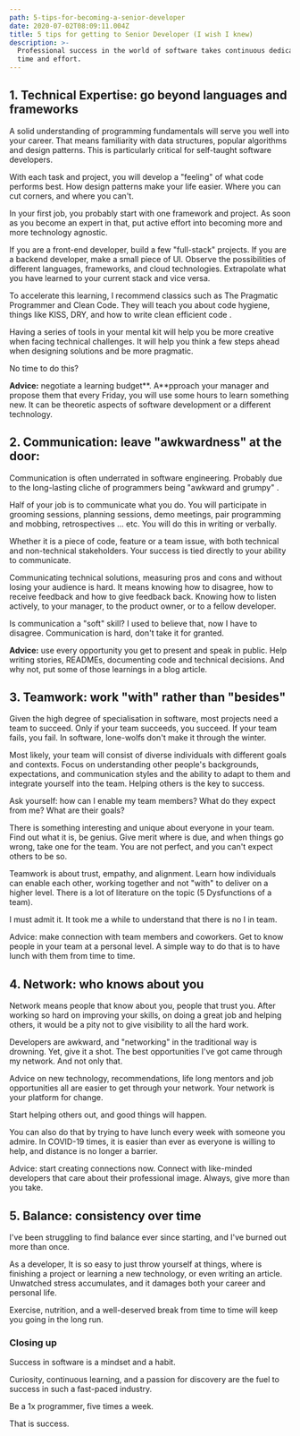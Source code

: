 ```yaml
---
path: 5-tips-for-becoming-a-senior-developer
date: 2020-07-02T08:09:11.004Z
title: 5 tips for getting to Senior Developer (I wish I knew)
description: >-
  Professional success in the world of software takes continuous dedication,
  time and effort.
---
```

## 1. Technical Expertise: go beyond languages and frameworks

A solid understanding of programming fundamentals will serve you well into your career. That means familiarity with data structures, popular algorithms and design patterns. This is particularly critical for self-taught software developers.

With each task and project, you will develop a "feeling" of what code performs best. How design patterns make your life easier. Where you can cut corners, and where you can't.

In your first job, you probably start with one framework and project. As soon as you become an expert in that, put active effort into becoming more and more technology agnostic.

If you are a front-end developer, build a few "full-stack" projects. If you are a backend developer, make a small piece of UI. Observe the possibilities of different languages, frameworks, and cloud technologies. Extrapolate what you have learned to your current stack and vice versa.

To accelerate this learning, I recommend classics such as The Pragmatic Programmer and Clean Code. They will teach you about code hygiene, things like KISS, DRY, and how to write clean efficient code .

Having a series of tools in your mental kit will help you be more creative when facing technical challenges. It will help you think a few steps ahead when designing solutions and be more pragmatic.

No time to do this?

**Advice:** negotiate a learning budget\*\*. A\*\*pproach your manager and propose them that every Friday, you will use some hours to learn something new. It can be theoretic aspects of software development or a different technology.

## 2. Communication: leave "awkwardness" at the door:

Communication is often underrated in software engineering. Probably due to the long-lasting cliche of programmers being "awkward and grumpy" .

Half of your job is to communicate what you do. You will participate in grooming sessions, planning sessions, demo meetings, pair programming and mobbing, retrospectives ... etc. You will do this in writing or verbally.

Whether it is a piece of code, feature or a team issue, with both technical and non-technical stakeholders. Your success is tied directly to your ability to communicate.

Communicating technical solutions, measuring pros and cons and without losing your audience is hard. It means knowing how to disagree, how to receive feedback and how to give feedback back. Knowing how to listen actively, to your manager, to the product owner, or to a fellow developer.

Is communication a "soft" skill? I used to believe that, now I have to disagree. Communication is hard, don't take it for granted.

**Advice:** use every opportunity you get to present and speak in public. Help writing stories, READMEs, documenting code and technical decisions. And why not, put some of those learnings in a blog article.

## 3. Teamwork: work "with" rather than "besides"

Given the high degree of specialisation in software, most projects need a team to succeed. Only if your team succeeds, you succeed. If your team fails, you fail. In software, lone-wolfs don't make it through the winter.

Most likely, your team will consist of diverse individuals with different goals and contexts. Focus on understanding other people's backgrounds, expectations, and communication styles and the ability to adapt to them and integrate yourself into the team. Helping others is the key to success.

Ask yourself: how can I enable my team members? What do they expect from me? What are their goals?

There is something interesting and unique about everyone in your team. Find out what it is, be genius. Give merit where is due, and when things go wrong, take one for the team. You are not perfect, and you can't expect others to be so.

Teamwork is about trust, empathy, and alignment. Learn how individuals can enable each other, working together and not "with" to deliver on a higher level. There is a lot of literature on the topic (5 Dysfunctions of a team).

I must admit it. It took me a while to understand that there is no I in team.

Advice: make connection with team members and coworkers. Get to know people in your team at a personal level. A simple way to do that is to have lunch with them from time to time. 

## 4. Network: who knows about you

Network means people that know about you, people that trust you. After working so hard on improving your skills, on doing a great job and helping others, it would be a pity not to give visibility to all the hard work.

Developers are awkward, and "networking" in the traditional way is drowning. Yet, give it a shot. The best opportunities I've got came through my network. And not only that.

Advice on new technology, recommendations, life long mentors and job opportunities all are easier to get through your network. Your network is your platform for change.

Start helping others out, and good things will happen.

You can also do that by trying to have lunch every week with someone you admire. In COVID-19 times, it is easier than ever as everyone is willing to help, and distance is no longer a barrier.

Advice: start creating connections now. Connect with like-minded developers that care about their professional image. Always, give more than you take.

## 5. Balance: consistency over time

I've been struggling to find balance ever since starting, and I've burned out more than once.

As a developer, It is so easy to just throw yourself at things, where is finishing a project or learning a new technology, or even writing an article. Unwatched stress accumulates, and it damages both your career and personal life.

Exercise, nutrition, and a well-deserved break from time to time will keep you going in the long run.

### Closing up

Success in software is a mindset and a habit.

Curiosity, continuous learning, and a passion for discovery are the fuel to success in such a fast-paced industry.

Be a 1x programmer, five times a week.

That is success.

